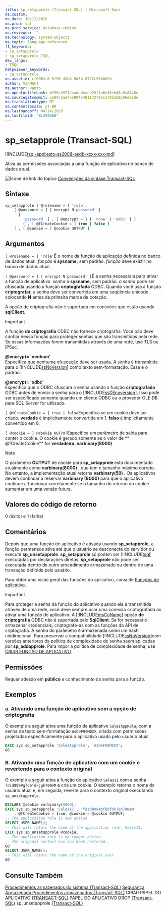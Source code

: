 ```yaml
---
title: sp_setapprole (Transact-SQL) | Microsoft Docs
ms.custom: ''
ms.date: 10/12/2018
ms.prod: sql
ms.prod_service: database-engine
ms.reviewer: ''
ms.technology: system-objects
ms.topic: language-reference
f1_keywords:
- sp_setapprole
- sp_setapprole_TSQL
dev_langs:
- TSQL
helpviewer_keywords:
- sp_setapprole
ms.assetid: cf0901c0-5f90-42d4-9d5b-8772c904062d
author: VanMSFT
ms.author: vanto
ms.openlocfilehash: b158c4571deadadeaee23ffa6e46eb48a8c8446e
ms.sourcegitcommit: ce94c2ad7a50945481172782c270b5b0206e61de
ms.translationtype: MT
ms.contentlocale: pt-BR
ms.lasthandoff: 04/14/2020
ms.locfileid: "81299588"
---
```

# <a name="sp_setapprole-transact-sql"></a>sp_setapprole (Transact-SQL)

[!INCLUDE[tsql-appliesto-ss2008-asdb-xxxx-xxx-md](../../includes/tsql-appliesto-ss2008-asdb-xxxx-xxx-md.md)]

  Ativa as permissões associadas a uma função de aplicativo no banco de dados atual.  
  
 ![Ícone de link do tópico](../../database-engine/configure-windows/media/topic-link.gif "Ícone de link do tópico") [Convenções da sintaxe Transact-SQL](../../t-sql/language-elements/transact-sql-syntax-conventions-transact-sql.md)  
  
## <a name="syntax"></a>Sintaxe  

```sql
sp_setapprole [ @rolename = ] 'role',  
    [ @password = ] { encrypt N'password' }
      |  
        'password' [ , [ @encrypt = ] { 'none' | 'odbc' } ]  
        [ , [ @fCreateCookie = ] true | false ]  
    [ , [ @cookie = ] @cookie OUTPUT ]  
```

## <a name="arguments"></a>Argumentos

`[ @rolename = ] 'role'`É o nome da função de aplicação definida no banco de dados atual. *função* é **sysname,** sem padrão. *função* deve existir no banco de dados atual.  
  
`[ @password = ] { encrypt N'password' }`É a senha necessária para ativar a função de aplicativo. *senha* é **sysname,** sem padrão. *a senha* pode ser ofuscada usando a função **criptografada** ODBC. Quando você usa a função **criptografar,** a senha deve ser convertida em uma seqüência unicode colocando **N** antes da primeira marca de cotação.  
  
 A opção de criptografia não é suportada em conexões que estão usando **sqlClient**.  
  
> [!IMPORTANT]  
> A função **de criptografia** ODBC não fornece criptografia. Você não deve confiar nessa função para proteger senhas que são transmitidas pela rede. Se essas informações forem transmitidas através de uma rede, use TLS ou IPSec.
  
 **@encrypt= 'nenhum'**  
 Especifica que nenhuma ofuscação deve ser usada. A senha é transmitida para o [!INCLUDE[ssNoVersion](../../includes/ssnoversion-md.md)] como texto sem-formatação. Esse é o padrão.  
  
 **@encrypt= 'odbc'**  
 Especifica que o ODBC ofuscará a senha usando a função **criptografada** ODBC antes de enviar a senha para o [!INCLUDE[ssDEnoversion](../../includes/ssdenoversion-md.md)]. Isso pode ser especificado somente quando um cliente ODBC ou o provedor OLE DB para SQL Server for utilizado.  
  
`[ @fCreateCookie = ] true | false`Especifica se um cookie deve ser criado. **verdade** é implicitamente convertida em 1. **falso** é implicitamente convertido em 0.  
  
`[ @cookie = ] @cookie OUTPUT`Especifica um parâmetro de saída para conter o cookie. O cookie é gerado somente se o valor de ** \@fCreateCookie** for **verdadeiro**. **varbinary(8000)**  
  
> [!NOTE]  
> O parâmetro **OUTPUT** de cookie para **sp_setapprole** está documentado atualmente como **varbinary(8000)** , que tem o tamanho máximo correto. No entanto, a implementação atual retorna **varbinary(50)** . Os aplicativos devem continuar a reservar **varbinary (8000)** para que o aplicativo continue a funcionar corretamente se o tamanho do retorno do cookie aumentar em uma versão futura.
  
## <a name="return-code-values"></a>Valores do código de retorno

 0 (êxito) e 1 (falha)  
  
## <a name="remarks"></a>Comentários

 Depois que uma função de aplicativo é ativada usando **sp_setapprole,** a função permanece ativa até que o usuário se desconecte do servidor ou execute **sp_unsetapprole**. **sp_setapprole** só podem ser [!INCLUDE[tsql](../../includes/tsql-md.md)] executadas por declarações diretas. **sp_setapprole** não pode ser executada dentro de outro procedimento armazenado ou dentro de uma transação definida pelo usuário.  
  
 Para obter uma visão geral das funções do aplicativo, consulte [Funções de aplicativo](../../relational-databases/security/authentication-access/application-roles.md).  
  
> [!IMPORTANT]  
> Para proteger a senha da função do aplicativo quando ela é transmitida através de uma rede, você deve sempre usar uma conexão criptografada ao ativar uma função de aplicativo.
> A [!INCLUDE[msCoName](../../includes/msconame-md.md)] opção **de criptografia** ODBC não é suportada pelo **SqlClient**. Se for necessário armazenar credenciais, criptografe-as com as funções da API de criptografia. A *senha* do parâmetro é armazenada como um hash unidirecional. Para preservar a compatibilidade [!INCLUDE[ssNoVersion](../../includes/ssnoversion-md.md)]com versões anteriores da política de complexidade de senha saem aplicadas por **sp_addapprole**. Para impor a política de complexidade de senha, use [CRIAR FUNÇÃO DE APLICATIVO](../../t-sql/statements/create-application-role-transact-sql.md).  
  
## <a name="permissions"></a>Permissões

Requer adesão em **público** e conhecimento da senha para a função.  
  
## <a name="examples"></a>Exemplos  
  
### <a name="a-activating-an-application-role-without-the-encrypt-option"></a>a. Ativando uma função de aplicativo sem a opção de criptografia

 O exemplo a seguir ativa uma função de aplicativo `SalesAppRole`, com a senha de texto sem-formatação `AsDeF00MbXX`, criada com permissões projetadas especificamente para o aplicativo usado pelo usuário atual.

```sql
EXEC sys.sp_setapprole 'SalesApprole', 'AsDeF00MbXX';  
GO
```

### <a name="b-activating-an-application-role-with-a-cookie-and-then-reverting-to-the-original-context"></a>B. Ativando uma função de aplicativo com um cookie e revertendo para o contexto original

 O exemplo a seguir ativa a função de aplicativo `Sales11` com a senha `fdsd896#gfdbfdkjgh700mM` e cria um cookie. O exemplo retorna o nome do usuário atual e, em seguida, reverte para o contexto original executando `sp_unsetapprole`.  

```sql
DECLARE @cookie varbinary(8000);  
EXEC sys.sp_setapprole 'Sales11', 'fdsd896#gfdbfdkjgh700mM'  
    , @fCreateCookie = true, @cookie = @cookie OUTPUT;  
-- The application role is now active.  
SELECT USER_NAME();  
-- This will return the name of the application role, Sales11.  
EXEC sys.sp_unsetapprole @cookie;  
-- The application role is no longer active.  
-- The original context has now been restored.  
GO  
SELECT USER_NAME();  
-- This will return the name of the original user.
GO
```

## <a name="see-also"></a>Consulte Também

 [Procedimentos armazenados do sistema &#40;Transact-SQL&#41;](../../relational-databases/system-stored-procedures/system-stored-procedures-transact-sql.md) [Segurança Armazenada Procedimentos armazenados &#40;Transact-SQL&#41;](../../relational-databases/system-stored-procedures/security-stored-procedures-transact-sql.md) CRIAR PAPEL DO APLICATIVO &#40;[TRANSACT-SQL&#41;](../../t-sql/statements/create-application-role-transact-sql.md) PAPEL DO APLICATIVO DROP &#40;[Transact-SQL&#41;](../../t-sql/statements/drop-application-role-transact-sql.md) sp_unsetapprole &#40;[Transact-SQL&#41;](../../relational-databases/system-stored-procedures/sp-unsetapprole-transact-sql.md)
